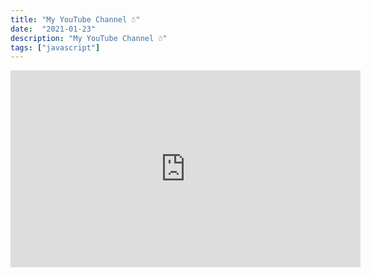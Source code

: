 ```yaml
---
title: "My YouTube Channel ☃︎"
date:  "2021-01-23"
description: "My YouTube Channel ☃︎"
tags: ["javascript"]
---
```


<iframe width="560" height="315" src="https://www.youtube.com/embed/-1mJGh627R4" frameborder="0" allow="accelerometer; autoplay; clipboard-write; encrypted-media; gyroscope; picture-in-picture" allowfullscreen></iframe>